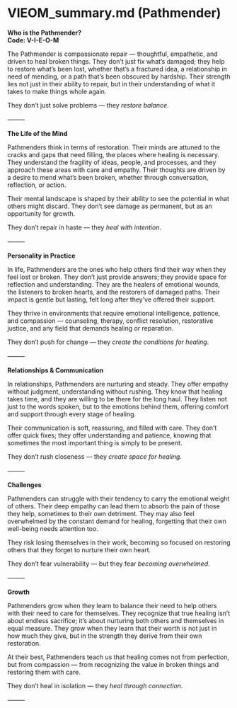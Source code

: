 # VIEOM_summary.md (Pathmender)

**Who is the Pathmender?**  
**Code: V-I-E-O-M**

The Pathmender is compassionate repair — thoughtful, empathetic, and driven to heal broken things. They don’t just fix what’s damaged; they help to restore what’s been lost, whether that’s a fractured idea, a relationship in need of mending, or a path that’s been obscured by hardship. Their strength lies not just in their ability to repair, but in their understanding of what it takes to make things whole again.

They don’t just solve problems — they *restore balance*.

⸻

**The Life of the Mind**

Pathmenders think in terms of restoration. Their minds are attuned to the cracks and gaps that need filling, the places where healing is necessary. They understand the fragility of ideas, people, and processes, and they approach these areas with care and empathy. Their thoughts are driven by a desire to mend what’s been broken, whether through conversation, reflection, or action.

Their mental landscape is shaped by their ability to see the potential in what others might discard. They don’t see damage as permanent, but as an opportunity for growth.

They don’t repair in haste — they *heal with intention*.

⸻

**Personality in Practice**

In life, Pathmenders are the ones who help others find their way when they feel lost or broken. They don’t just provide answers; they provide space for reflection and understanding. They are the healers of emotional wounds, the listeners to broken hearts, and the restorers of damaged paths. Their impact is gentle but lasting, felt long after they’ve offered their support.

They thrive in environments that require emotional intelligence, patience, and compassion — counseling, therapy, conflict resolution, restorative justice, and any field that demands healing or reparation.

They don’t push for change — they *create the conditions for healing*.

⸻

**Relationships & Communication**

In relationships, Pathmenders are nurturing and steady. They offer empathy without judgment, understanding without rushing. They know that healing takes time, and they are willing to be there for the long haul. They listen not just to the words spoken, but to the emotions behind them, offering comfort and support through every stage of healing.

Their communication is soft, reassuring, and filled with care. They don’t offer quick fixes; they offer understanding and patience, knowing that sometimes the most important thing is simply to be present.

They don’t rush closeness — they *create space for healing*.

⸻

**Challenges**

Pathmenders can struggle with their tendency to carry the emotional weight of others. Their deep empathy can lead them to absorb the pain of those they help, sometimes to their own detriment. They may also feel overwhelmed by the constant demand for healing, forgetting that their own well-being needs attention too.

They risk losing themselves in their work, becoming so focused on restoring others that they forget to nurture their own heart.

They don’t fear vulnerability — but they fear *becoming overwhelmed*.

⸻

**Growth**

Pathmenders grow when they learn to balance their need to help others with their need to care for themselves. They recognize that true healing isn’t about endless sacrifice; it’s about nurturing both others and themselves in equal measure. They grow when they learn that their worth is not just in how much they give, but in the strength they derive from their own restoration.

At their best, Pathmenders teach us that healing comes not from perfection, but from compassion — from recognizing the value in broken things and restoring them with care.

They don’t heal in isolation — they *heal through connection*.

⸻
